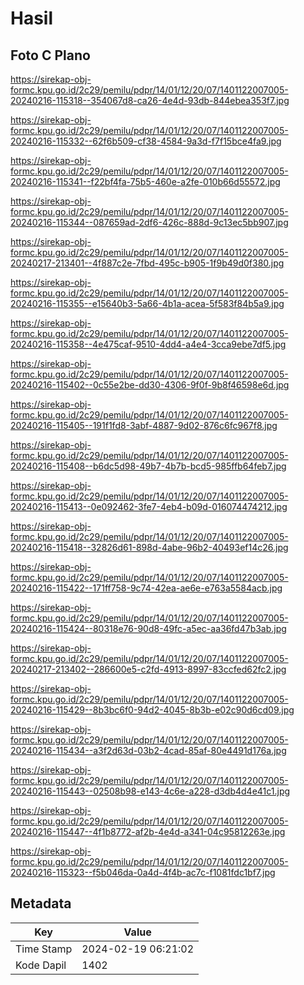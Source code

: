 # Hasil

## Foto C Plano

https://sirekap-obj-formc.kpu.go.id/2c29/pemilu/pdpr/14/01/12/20/07/1401122007005-20240216-115318--354067d8-ca26-4e4d-93db-844ebea353f7.jpg

https://sirekap-obj-formc.kpu.go.id/2c29/pemilu/pdpr/14/01/12/20/07/1401122007005-20240216-115332--62f6b509-cf38-4584-9a3d-f7f15bce4fa9.jpg

https://sirekap-obj-formc.kpu.go.id/2c29/pemilu/pdpr/14/01/12/20/07/1401122007005-20240216-115341--f22bf4fa-75b5-460e-a2fe-010b66d55572.jpg

https://sirekap-obj-formc.kpu.go.id/2c29/pemilu/pdpr/14/01/12/20/07/1401122007005-20240216-115344--087659ad-2df6-426c-888d-9c13ec5bb907.jpg

https://sirekap-obj-formc.kpu.go.id/2c29/pemilu/pdpr/14/01/12/20/07/1401122007005-20240217-213401--4f887c2e-7fbd-495c-b905-1f9b49d0f380.jpg

https://sirekap-obj-formc.kpu.go.id/2c29/pemilu/pdpr/14/01/12/20/07/1401122007005-20240216-115355--e15640b3-5a66-4b1a-acea-5f583f84b5a9.jpg

https://sirekap-obj-formc.kpu.go.id/2c29/pemilu/pdpr/14/01/12/20/07/1401122007005-20240216-115358--4e475caf-9510-4dd4-a4e4-3cca9ebe7df5.jpg

https://sirekap-obj-formc.kpu.go.id/2c29/pemilu/pdpr/14/01/12/20/07/1401122007005-20240216-115402--0c55e2be-dd30-4306-9f0f-9b8f46598e6d.jpg

https://sirekap-obj-formc.kpu.go.id/2c29/pemilu/pdpr/14/01/12/20/07/1401122007005-20240216-115405--191f1fd8-3abf-4887-9d02-876c6fc967f8.jpg

https://sirekap-obj-formc.kpu.go.id/2c29/pemilu/pdpr/14/01/12/20/07/1401122007005-20240216-115408--b6dc5d98-49b7-4b7b-bcd5-985ffb64feb7.jpg

https://sirekap-obj-formc.kpu.go.id/2c29/pemilu/pdpr/14/01/12/20/07/1401122007005-20240216-115413--0e092462-3fe7-4eb4-b09d-016074474212.jpg

https://sirekap-obj-formc.kpu.go.id/2c29/pemilu/pdpr/14/01/12/20/07/1401122007005-20240216-115418--32826d61-898d-4abe-96b2-40493ef14c26.jpg

https://sirekap-obj-formc.kpu.go.id/2c29/pemilu/pdpr/14/01/12/20/07/1401122007005-20240216-115422--171ff758-9c74-42ea-ae6e-e763a5584acb.jpg

https://sirekap-obj-formc.kpu.go.id/2c29/pemilu/pdpr/14/01/12/20/07/1401122007005-20240216-115424--80318e76-90d8-49fc-a5ec-aa36fd47b3ab.jpg

https://sirekap-obj-formc.kpu.go.id/2c29/pemilu/pdpr/14/01/12/20/07/1401122007005-20240217-213402--286600e5-c2fd-4913-8997-83ccfed62fc2.jpg

https://sirekap-obj-formc.kpu.go.id/2c29/pemilu/pdpr/14/01/12/20/07/1401122007005-20240216-115429--8b3bc6f0-94d2-4045-8b3b-e02c90d6cd09.jpg

https://sirekap-obj-formc.kpu.go.id/2c29/pemilu/pdpr/14/01/12/20/07/1401122007005-20240216-115434--a3f2d63d-03b2-4cad-85af-80e4491d176a.jpg

https://sirekap-obj-formc.kpu.go.id/2c29/pemilu/pdpr/14/01/12/20/07/1401122007005-20240216-115443--02508b98-e143-4c6e-a228-d3db4d4e41c1.jpg

https://sirekap-obj-formc.kpu.go.id/2c29/pemilu/pdpr/14/01/12/20/07/1401122007005-20240216-115447--4f1b8772-af2b-4e4d-a341-04c95812263e.jpg

https://sirekap-obj-formc.kpu.go.id/2c29/pemilu/pdpr/14/01/12/20/07/1401122007005-20240216-115323--f5b046da-0a4d-4f4b-ac7c-f1081fdc1bf7.jpg


## Metadata

| Key        | Value               |
| ---------- | ------------------- |
| Time Stamp | 2024-02-19 06:21:02 |
| Kode Dapil | 1402                |



